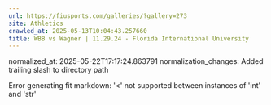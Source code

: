 ```yaml
---
url: https://fiusports.com/galleries/?gallery=273
site: Athletics
crawled_at: 2025-05-13T10:04:43.257660
title: WBB vs Wagner | 11.29.24 - Florida International University
---
```

normalized_at: 2025-05-22T17:17:24.863791
normalization_changes: Added trailing slash to directory path

Error generating fit markdown: '<' not supported between instances of 'int' and 'str'